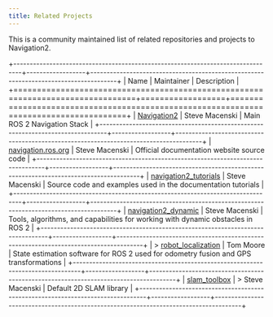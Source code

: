 ```yaml
---
title: Related Projects
---
```


This is a community maintained list of related repositories and projects to Navigation2.

+--------------------------------------------------------------------------------+------------------+--------------------------------------------------------------------------------------+
| Name | Maintainer | Description |
+================================================================================+==================+======================================================================================+
| [Navigation2](https://github.com/ros-planning/navigation2) | Steve Macenski | Main ROS 2 Navigation Stack |
+--------------------------------------------------------------------------------+------------------+--------------------------------------------------------------------------------------+
| [navigation.ros.org](https://github.com/ros-planning/navigation.ros.org) | Steve Macenski | Official documentation website source code |
+--------------------------------------------------------------------------------+------------------+--------------------------------------------------------------------------------------+
| [navigation2_tutorials](https://github.com/ros-planning/navigation2_tutorials) | Steve Macenski | Source code and examples used in the documentation tutorials |
+--------------------------------------------------------------------------------+------------------+--------------------------------------------------------------------------------------+
| [navigation2_dynamic](https://github.com/ros-planning/navigation2_dynamic) | Steve Macenski | Tools, algorithms, and capabilities for working with dynamic obstacles in ROS 2 |
+--------------------------------------------------------------------------------+------------------+--------------------------------------------------------------------------------------+
| > [robot_localization](https://github.com/cra-ros-pkg/robot_localization) | Tom Moore | State estimation software for ROS 2 used for odometry fusion and GPS transformations |
+--------------------------------------------------------------------------------+------------------+--------------------------------------------------------------------------------------+
| [slam_toolbox](https://github.com/SteveMacenski/slam_toolbox) | > Steve Macenski | Default 2D SLAM library |
+--------------------------------------------------------------------------------+------------------+--------------------------------------------------------------------------------------+
